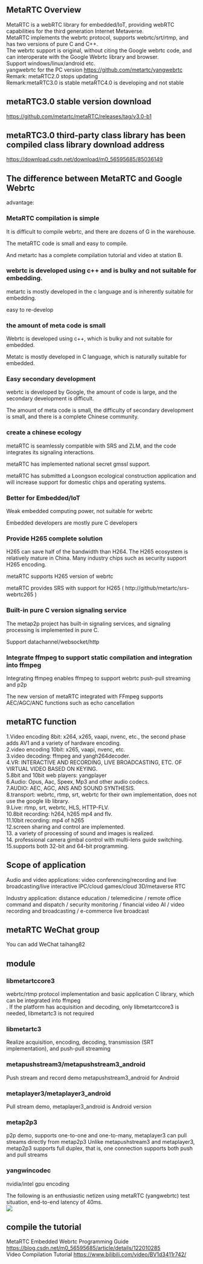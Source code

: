 ## MetaRTC Overview
MetaRTC is a webRTC library for embedded/IoT, providing webRTC capabilities for the third generation Internet Metaverse.  
MetaRTC implements the webrtc protocol, supports webrtc/srt/rtmp, and has two versions of pure C and C++.  
The webrtc support is original, without citing the Google webrtc code, and can interoperate with the Google Webrtc library and browser.  
Support windows/linux/android etc.  
yangwebrtc for the PC version https://github.com/metartc/yangwebrtc  
Remark: metaRTC2.0 stops updating  
Remark:metaRTC3.0 is stable  metaRTC4.0 is developing and not stable  
## metaRTC3.0 stable version download
https://github.com/metartc/metaRTC/releases/tag/v3.0-b1

## metaRTC3.0 third-party class library has been compiled class library download address
https://download.csdn.net/download/m0_56595685/85036149
## The difference between MetaRTC and Google Webrtc  
advantage:  

### MetaRTC compilation is simple  
It is difficult to compile webrtc, and there are dozens of G in the warehouse.  

The metaRTC code is small and easy to compile.  

And metartc has a complete compilation tutorial and video at station B.  

### webrtc is developed using c++ and is bulky and not suitable for embedding.  

metartc is mostly developed in the c language and is inherently suitable for embedding.  

easy to re-develop  

### the amount of meta code is small
Webrtc is developed using c++, which is bulky and not suitable for embedded.  

Metatc is mostly developed in C language, which is naturally suitable for embedded.  

### Easy secondary development

webrtc is developed by Google, the amount of code is large, and the secondary development is difficult.  

The amount of meta code is small, the difficulty of secondary development is small, and there is a complete Chinese community.  

### create a chinese ecology  

metaRTC is seamlessly compatible with SRS and ZLM, and the code integrates its signaling interactions.  

metaRTC has implemented national secret gmssl support.  

metaRTC has submitted a Loongson ecological construction application and will increase support for domestic chips and operating systems.   
### Better for Embedded/IoT
Weak embedded computing power, not suitable for webrtc  

Embedded developers are mostly pure C developers  
### Provide H265 complete solution
H265 can save half of the bandwidth than H264. The H265 ecosystem is relatively mature in China. Many industry chips such as security support H265 encoding.  

metaRTC supports H265 version of webrtc  

metaRTC provides SRS with support for H265 ( http://github/metartc/srs-webrtc265 )  

### Built-in pure C version signaling service
The metap2p project has built-in signaling services, and signaling processing is implemented in pure C.  

Support datachannel/websocket/http  
 
### Integrate ffmpeg to support static compilation and integration into ffmpeg
Integrating ffmpeg enables ffmpeg to support webrtc push-pull streaming and p2p  

The new version of metaRTC integrated with FFmpeg supports AEC/AGC/ANC functions such as echo cancellation  

  

## metaRTC function
1.Video encoding 8bit: x264, x265, vaapi, nvenc, etc., the second phase adds AV1 and a variety of hardware encoding.  
2.video encoding 10bit: x265, vaapi, nvenc, etc.  
3.video decoding: ffmpeg and yangh264decoder.   
4.VR: INTERACTIVE AND RECORDING, LIVE BROADCASTING, ETC. OF VIRTUAL VIDEO BASED ON KEYING.  
5.8bit and 10bit web players: yangplayer  
6.Audio: Opus, Aac, Speex, Mp3 and other audio codecs.  
7.AUDIO: AEC, AGC, ANS AND SOUND SYNTHESIS.  
8.transport: webrtc, rtmp, srt, webrtc for their own implementation, does not use the google lib library.  
9.Live: rtmp, srt, webrtc, HLS, HTTP-FLV.  
10.8bit recording: h264, h265 mp4 and flv.  
11.10bit recording: mp4 of h265  
12.screen sharing and control are implemented.  
13. a variety of processing of sound and images is realized.  
14. professional camera gimbal control with multi-lens guide switching.  
15.supports both 32-bit and 64-bit programming.  

## Scope of application
Audio and video applications: video conferencing/recording and live broadcasting/live interactive IPC/cloud games/cloud 3D/metaverse RTC

Industry application: distance education / telemedicine / remote office command and dispatch / security monitoring / financial video AI / video recording and broadcasting / e-commerce live broadcast

## metaRTC WeChat group
You can add WeChat taihang82

## module
### libmetartccore3
webrtc/rtmp protocol implementation and basic application C library, which can be integrated into ffmpeg  
. If the platform has acquisition and decoding, only libmetartccore3 is needed, libmetartc3 is not required  

### libmetartc3
Realize acquisition, encoding, decoding, transmission (SRT implementation), and push-pull streaming

### metapushstream3/metapushstream3_android
Push stream and record demo metapushstream3_android for Android

### metaplayer3/metaplayer3_android
Pull stream demo, metaplayer3_android is Android version

### metap2p3
p2p demo, supports one-to-one and one-to-many, metaplayer3 can pull streams directly from metap2p3
Unlike metapushstream3 and metaplayer3, metap2p3 supports full duplex, that is, one connection supports both push and pull streams

### yangwincodec
nvidia/intel gpu encoding




The following is an enthusiastic netizen using metaRTC (yangwebrtc) test situation, end-to-end latency of 40ms.  
![](https://img-blog.csdnimg.cn/fbd331e04ad94910804a5786f725a297.png?x-oss-process=image/watermark,type_ZHJvaWRzYW5zZmFsbGJhY2s,shadow_50,text_Q1NETiBAeWFuZ3J0Yw==,size_20,color_FFFFFF,t_70,g_se,x_16)

## compile the tutorial
MetaRTC Embedded Webrtc Programming Guide https://blog.csdn.net/m0_56595685/article/details/122010285  
Video Compilation Tutorial https://www.bilibili.com/video/BV1d3411r742/  

